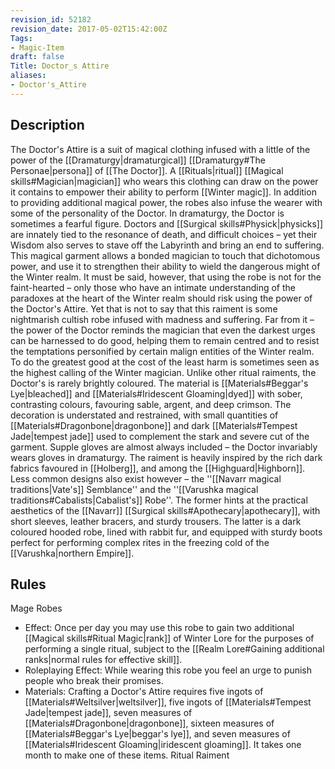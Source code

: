 ```yaml
---
revision_id: 52182
revision_date: 2017-05-02T15:42:00Z
Tags:
- Magic-Item
draft: false
Title: Doctor_s Attire
aliases:
- Doctor's_Attire
---
```

## Description
The Doctor's Attire is a suit of magical clothing infused with a little of the power of the [[Dramaturgy|dramaturgical]] [[Dramaturgy#The Personae|persona]] of [[The Doctor]]. A [[Rituals|ritual]] [[Magical skills#Magician|magician]] who wears this clothing can draw on the power it contains to empower their ability to perform [[Winter magic]]. In addition to providing additional magical power, the robes also infuse the wearer with some of the personality of the Doctor.
In dramaturgy, the Doctor is sometimes a fearful figure. Doctors and [[Surgical skills#Physick|physicks]] are innately tied to the resonance of death, and difficult choices – yet their Wisdom also serves to stave off the Labyrinth and bring an end to suffering. This magical garment allows a bonded magician to touch that dichotomous power, and use it to strengthen their ability to wield the dangerous might of the Winter realm. It must be said, however, that using the robe is not for the faint-hearted – only those who have an intimate understanding of the paradoxes at the heart of the Winter realm should risk using the power of the Doctor's Attire.
Yet that is not to say that this raiment is some nightmarish cultish robe infused with madness and suffering. Far from it – the power of the Doctor reminds the magician that even the darkest urges can be harnessed to do good, helping them to remain centred and to resist the temptations personified by certain malign entities of the Winter realm. To do the greatest good at the cost of the least harm is sometimes seen as the highest calling of the Winter magician.
Unlike other ritual raiments, the Doctor's is rarely brightly coloured. The material is [[Materials#Beggar's Lye|bleached]] and [[Materials#Iridescent Gloaming|dyed]] with sober, contrasting colours, favouring sable, argent, and deep crimson. The decoration is understated and restrained, with small quantities of [[Materials#Dragonbone|dragonbone]] and dark [[Materials#Tempest Jade|tempest jade]] used to complement the stark and severe cut of the garment. Supple gloves are almost always included – the Doctor invariably wears gloves in dramaturgy.
The raiment is heavily inspired by the rich dark fabrics favoured in [[Holberg]], and among the [[Highguard|Highborn]]. Less common designs also exist however – the ''[[Navarr magical traditions|Vate's]] Semblance'' and the ''[[Varushka magical traditions#Cabalists|Cabalist's]] Robe''. The former hints at the practical aesthetics of the [[Navarr]] [[Surgical skills#Apothecary|apothecary]], with short sleeves, leather bracers, and sturdy trousers. The latter is a dark coloured hooded robe, lined with rabbit fur, and equipped with sturdy boots perfect for performing complex rites in the freezing cold of the [[Varushka|northern Empire]].
## Rules
Mage Robes
* Effect: Once per day you may use this robe to gain two additional [[Magical skills#Ritual Magic|rank]] of Winter Lore for the purposes of performing a single ritual, subject to the [[Realm Lore#Gaining additional ranks|normal rules for effective skill]].
* Roleplaying Effect: While wearing this robe you feel an urge to punish people who break their promises.
* Materials: Crafting a Doctor's Attire requires five ingots of [[Materials#Weltsilver|weltsilver]], five ingots of [[Materials#Tempest Jade|tempest jade]], seven measures of [[Materials#Dragonbone|dragonbone]], sixteen measures of [[Materials#Beggar's Lye|beggar's lye]], and seven measures of [[Materials#Iridescent Gloaming|iridescent gloaming]]. It takes one month to make one of these items.
Ritual Raiment